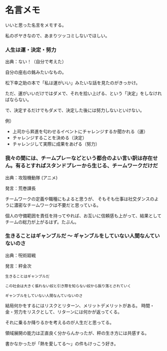 # 名言メモ

いいと思った名言をメモする。

私のボヤきなので、あまりツッコミしないでほしい。

### 人生は運・決定・努力

出典：ない！（自分で考えた）

自分の座右の銘みたいなもの。

松下幸之助の本で「私は運がいい」みたいな話を見たのがきっかけ。

ただ、運がいいだけではダメで、それを拾い上げる、という「決定」をしなければならない。

で、決定するだけでもダメで、決定した後には努力しないといけない。

例）

* 上司から昇進を匂わせるイベントにチャレンジするか聞かれる（運）
* チャレンジすることを決める（決定）
* チャレンジして実際に成果をあげる（努力）


###  我々の間には、チームプレーなどという都合のよい言い訳は存在せん。有るとすればスタンドプレーから生じる、チームワークだけだ

出典：攻殻機動隊 (アニメ)

発言：荒巻課長

チームワークの定義や職種にもよると思うが、
そもそも仕事は社交ダンスのように濃密なチームワークは不要だと思っている。

個人の守備範囲を責任を持ってやれば、お互いに信頼感も上がって、結果としてチームの総力が上がるはず。たぶん。

### 生きることはギャンブルだ ～ ギャンブルをしていない人間なんていないのさ

出典：呪術廻戦

発言：秤金次

```
生きることはギャンブルだ

この社会は大きく張れない奴と引き際を知らない奴から振り落とされていく

ギャンブルをしていない人間なんていないのさ
```

結局何かをするにはリスクとリターン、メリットデメリットがある。
時間・金・労力をリスクとして、リターンには何かが返ってくる。

それに乗るか降りるかを考えるのが人生だと思ってる。

領域展開の能力は正直良く分からんかったが、秤の生き方には共感する。

書かなかったが「熱を愛してる～」の件もけっこう好き。




